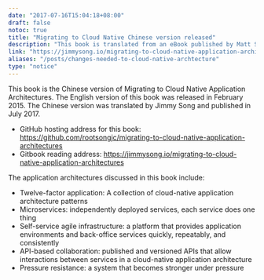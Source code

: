 ```yaml
---
date: "2017-07-16T15:04:18+08:00"
draft: false
notoc: true
title: "Migrating to Cloud Native Chinese version released"
description: "This book is translated from an eBook published by Matt Stine in February 2015."
link: "https://jimmysong.io/migrating-to-cloud-native-application-architectures"
aliases: "/posts/changes-needed-to-cloud-native-archtecture"
type: "notice"
---
```


This book is the Chinese version of Migrating to Cloud Native Application Architectures. The English version of this book was released in February 2015. The Chinese version was translated by Jimmy Song and published in July 2017.

- GitHub hosting address for this book: https://github.com/rootsongjc/migrating-to-cloud-native-application-architectures
- Gitbook reading address: https://jimmysong.io/migrating-to-cloud-native-application-architectures

The application architectures discussed in this book include:

- Twelve-factor application: A collection of cloud-native application architecture patterns
- Microservices: independently deployed services, each service does one thing
- Self-service agile infrastructure: a platform that provides application environments and back-office services quickly, repeatably, and consistently
- API-based collaboration: published and versioned APIs that allow interactions between services in a cloud-native application architecture
- Pressure resistance: a system that becomes stronger under pressure